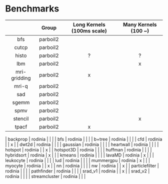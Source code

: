 # Benchmarks


|   | Group | Long Kernels (100ms scale) | Many Kernels (100 ~) |
| :-: | :-: | :-: | :-: |
| bfs            | parboil2 |   |   |
| cutcp          | parboil2 |   |   |
| histo          | parboil2 | ? | ? |
| lbm            | parboil2 |   | x |
| mri-gridding   | parboil2 | x |   |
| mri-q          | parboil2 |   |   |
| sad            | parboil2 |   |   |
| sgemm          | parboil2 |   |   |
| spmv           | parboil2 |   |   |
| stencil        | parboil2 |   | x |
| tpacf          | parboil2 | x |   |

| backprop       | rodinia  |   |   |
| bfs            | rodinia  |   |   |
| b+tree         | rodinia  |   |   |
| cfd            | rodinia  |   | x |
| dwt2d          | rodinia  |   |   |
| gaussian       | rodinia  |   |   |
| heartwall      | rodinia  |   |   |
| hotspot        | rodinia  |   | x |
| hotspot3D      | rodinia  |   |   |
| huffman        | rodinia  |   |   |
| hybridsort     | rodinia  | x |   |
| kmeans         | rodinia  |   |   |
| lavaMD         | rodinia  | x |   |
| leukocyte      | rodinia  |   |   |
| lud            | rodinia  |   |   |
| mummergpu      | rodinia  | x |   |
| myocyte        | rodinia  |   | x |
| nn             | rodinia  |   |   |
| nw             | rodinia  |   | x |
| particlefilter | rodinia  |   |   |
| pathfinder     | rodinia  |   |   |
| srad\_v1       | rodinia  |   | x |
| srad\_v2       | rodinia  |   |   |
| streamcluster  | rodinia  |   |   |
